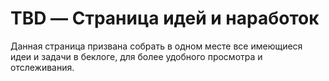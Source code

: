 # TBD — Страница идей и наработок

Данная страница призвана собрать в одном месте все имеющиеся идеи и задачи в беклоге, для более удобного просмотра и отслеживания.

